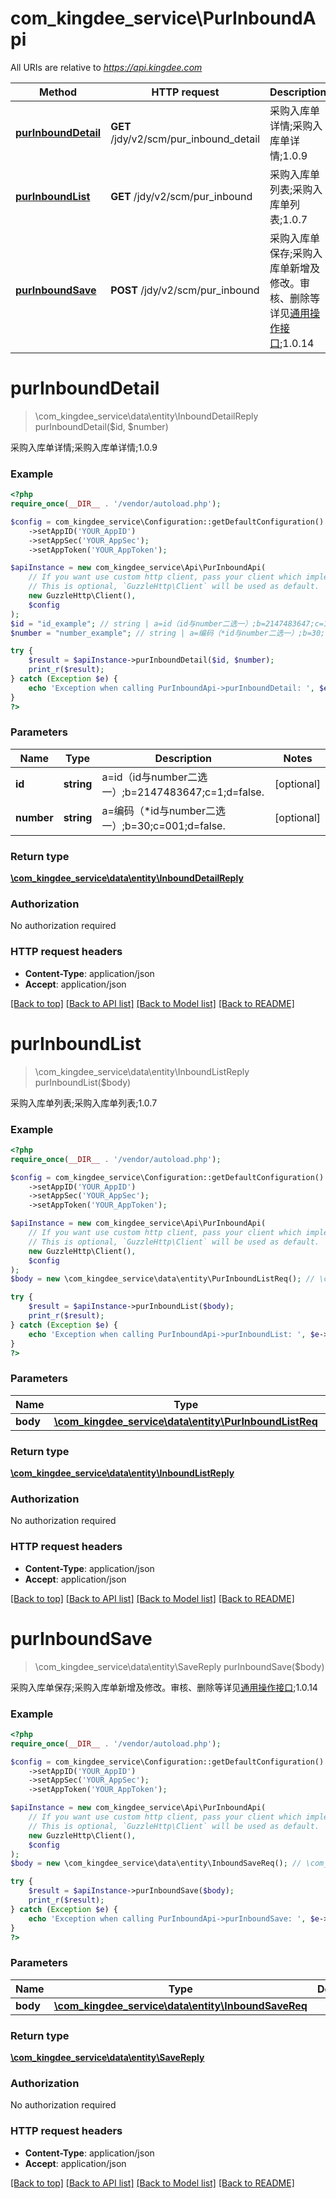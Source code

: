 # com_kingdee_service\PurInboundApi

All URIs are relative to *https://api.kingdee.com*

Method | HTTP request | Description
------------- | ------------- | -------------
[**purInboundDetail**](PurInboundApi.md#purInboundDetail) | **GET** /jdy/v2/scm/pur_inbound_detail | 采购入库单详情;采购入库单详情;1.0.9
[**purInboundList**](PurInboundApi.md#purInboundList) | **GET** /jdy/v2/scm/pur_inbound | 采购入库单列表;采购入库单列表;1.0.7
[**purInboundSave**](PurInboundApi.md#purInboundSave) | **POST** /jdy/v2/scm/pur_inbound | 采购入库单保存;采购入库单新增及修改。审核、删除等详见[通用操作接口](https://open.jdy.com/#/files/api/detail?index&#x3D;2&amp;categrayId&#x3D;3cc8ee9a663e11eda5c84b5d383a2b93&amp;id&#x3D;9e804b8c712511eda0b39f724d124b07);1.0.14


# **purInboundDetail**
> \com_kingdee_service\data\entity\InboundDetailReply purInboundDetail($id, $number)

采购入库单详情;采购入库单详情;1.0.9

### Example
```php
<?php
require_once(__DIR__ . '/vendor/autoload.php');

$config = com_kingdee_service\Configuration::getDefaultConfiguration()
    ->setAppID('YOUR_AppID')
    ->setAppSec('YOUR_AppSec');
    ->setAppToken('YOUR_AppToken');

$apiInstance = new com_kingdee_service\Api\PurInboundApi(
    // If you want use custom http client, pass your client which implements `GuzzleHttp\ClientInterface`.
    // This is optional, `GuzzleHttp\Client` will be used as default.
    new GuzzleHttp\Client(),
    $config
);
$id = "id_example"; // string | a=id（id与number二选一）;b=2147483647;c=1;d=false.
$number = "number_example"; // string | a=编码（*id与number二选一）;b=30;c=001;d=false.

try {
    $result = $apiInstance->purInboundDetail($id, $number);
    print_r($result);
} catch (Exception $e) {
    echo 'Exception when calling PurInboundApi->purInboundDetail: ', $e->getMessage(), PHP_EOL;
}
?>
```

### Parameters

Name | Type | Description  | Notes
------------- | ------------- | ------------- | -------------
 **id** | **string**| a&#x3D;id（id与number二选一）;b&#x3D;2147483647;c&#x3D;1;d&#x3D;false. | [optional]
 **number** | **string**| a&#x3D;编码（*id与number二选一）;b&#x3D;30;c&#x3D;001;d&#x3D;false. | [optional]

### Return type

[**\com_kingdee_service\data\entity\InboundDetailReply**](../Model/InboundDetailReply.md)

### Authorization

No authorization required

### HTTP request headers

 - **Content-Type**: application/json
 - **Accept**: application/json

[[Back to top]](#) [[Back to API list]](../../README.md#documentation-for-api-endpoints) [[Back to Model list]](../../README.md#documentation-for-models) [[Back to README]](../../README.md)

# **purInboundList**
> \com_kingdee_service\data\entity\InboundListReply purInboundList($body)

采购入库单列表;采购入库单列表;1.0.7

### Example
```php
<?php
require_once(__DIR__ . '/vendor/autoload.php');

$config = com_kingdee_service\Configuration::getDefaultConfiguration()
    ->setAppID('YOUR_AppID')
    ->setAppSec('YOUR_AppSec');
    ->setAppToken('YOUR_AppToken');

$apiInstance = new com_kingdee_service\Api\PurInboundApi(
    // If you want use custom http client, pass your client which implements `GuzzleHttp\ClientInterface`.
    // This is optional, `GuzzleHttp\Client` will be used as default.
    new GuzzleHttp\Client(),
    $config
);
$body = new \com_kingdee_service\data\entity\PurInboundListReq(); // \com_kingdee_service\data\entity\PurInboundListReq | 

try {
    $result = $apiInstance->purInboundList($body);
    print_r($result);
} catch (Exception $e) {
    echo 'Exception when calling PurInboundApi->purInboundList: ', $e->getMessage(), PHP_EOL;
}
?>
```

### Parameters

Name | Type | Description  | Notes
------------- | ------------- | ------------- | -------------
 **body** | [**\com_kingdee_service\data\entity\PurInboundListReq**](../Model/PurInboundListReq.md)|  | [optional]

### Return type

[**\com_kingdee_service\data\entity\InboundListReply**](../Model/InboundListReply.md)

### Authorization

No authorization required

### HTTP request headers

 - **Content-Type**: application/json
 - **Accept**: application/json

[[Back to top]](#) [[Back to API list]](../../README.md#documentation-for-api-endpoints) [[Back to Model list]](../../README.md#documentation-for-models) [[Back to README]](../../README.md)

# **purInboundSave**
> \com_kingdee_service\data\entity\SaveReply purInboundSave($body)

采购入库单保存;采购入库单新增及修改。审核、删除等详见[通用操作接口](https://open.jdy.com/#/files/api/detail?index=2&categrayId=3cc8ee9a663e11eda5c84b5d383a2b93&id=9e804b8c712511eda0b39f724d124b07);1.0.14

### Example
```php
<?php
require_once(__DIR__ . '/vendor/autoload.php');

$config = com_kingdee_service\Configuration::getDefaultConfiguration()
    ->setAppID('YOUR_AppID')
    ->setAppSec('YOUR_AppSec');
    ->setAppToken('YOUR_AppToken');

$apiInstance = new com_kingdee_service\Api\PurInboundApi(
    // If you want use custom http client, pass your client which implements `GuzzleHttp\ClientInterface`.
    // This is optional, `GuzzleHttp\Client` will be used as default.
    new GuzzleHttp\Client(),
    $config
);
$body = new \com_kingdee_service\data\entity\InboundSaveReq(); // \com_kingdee_service\data\entity\InboundSaveReq | 

try {
    $result = $apiInstance->purInboundSave($body);
    print_r($result);
} catch (Exception $e) {
    echo 'Exception when calling PurInboundApi->purInboundSave: ', $e->getMessage(), PHP_EOL;
}
?>
```

### Parameters

Name | Type | Description  | Notes
------------- | ------------- | ------------- | -------------
 **body** | [**\com_kingdee_service\data\entity\InboundSaveReq**](../Model/InboundSaveReq.md)|  |

### Return type

[**\com_kingdee_service\data\entity\SaveReply**](../Model/SaveReply.md)

### Authorization

No authorization required

### HTTP request headers

 - **Content-Type**: application/json
 - **Accept**: application/json

[[Back to top]](#) [[Back to API list]](../../README.md#documentation-for-api-endpoints) [[Back to Model list]](../../README.md#documentation-for-models) [[Back to README]](../../README.md)

